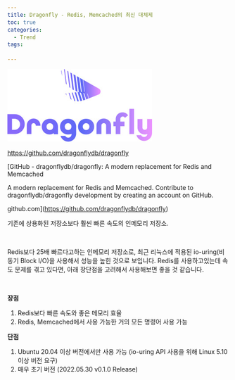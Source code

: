 ```yaml
---
title: Dragonfly - Redis, Memcached의 최신 대체제
toc: true
categories:
  - Trend
tags:
  
---
```


![](/assets/images/posts/2022-5-31-tistory-post-28/img-1.png)



<https://github.com/dragonflydb/dragonfly>


[GitHub - dragonflydb/dragonfly: A modern replacement for Redis and Memcached


A modern replacement for Redis and Memcached. Contribute to dragonflydb/dragonfly development by creating an account on GitHub.


github.com](https://github.com/dragonflydb/dragonfly)
 


기존에 상용화된 저장소보다 훨씬 빠른 속도의 인메모리 저장소.


 


Redis보다 25배 빠르다고하는 인메모리 저장소로, 최근 리눅스에 적용된 io-uring(비동기 Block I/O)을 사용해서 성능을 높힌 것으로 보입니다. Redis를 사용하고있는데 속도 문제를 겪고 있다면, 아래 장단점을 고려해서 사용해보면 좋을 것 같습니다.


 


**장점**


1. Redis보다 빠른 속도와 좋은 메모리 효율
2. Redis, Memcached에서 사용 가능한 거의 모든 명령어 사용 가능


**단점**


1. Ubuntu 20.04 이상 버전에서만 사용 가능 (io-uring API 사용을 위해 Linux 5.10 이상 버전 요구)
2. 매우 초기 버전 (2022.05.30 v0.1.0 Release)


 


 

